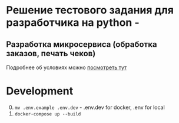 # Решение тестового задания для разработчика на python - 
## Разработка микросервиса (обработка заказов, печать чеков)

Подробнее об условиях можно [посмотреть тут](https://github.com/vildan-valeev/for_far_test/blob/master/doc/task.md)


# Development
0. `mv .env.example .env.dev` - .env.dev for docker, .env for local
1. `docker-compose up --build`

